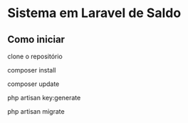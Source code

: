 # Sistema em Laravel de Saldo

## Como iniciar

clone o repositório

composer install

composer update

php artisan key:generate

php artisan migrate

